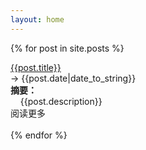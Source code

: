 ```yaml
---
layout: home
---
```



{% for post in site.posts %}

<div class = "post-title"> 
  <a href="www.baidu.com">{{post.title}}</a> <br/> → {{post.date|date_to_string}}

</div>

<div class = "post-description"><b>摘要：</b><br/>
&nbsp;&nbsp;&nbsp;&nbsp;{{post.description}}<br/>

</div>

<div class="btn-readmore">
<a >阅读更多</a>
</div>

<br/>
{% endfor %}